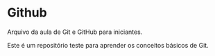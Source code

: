 # Github

Arquivo da aula de Git e GitHub para iniciantes.

Este é um repositório teste para aprender os conceitos básicos de Git.
